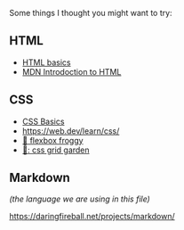 Some things I thought you might want to try:

## HTML 

- [HTML basics](https://developer.mozilla.org/en-US/docs/Learn/Getting_started_with_the_web/HTML_basics)
- [MDN Introdoction to HTML](https://developer.mozilla.org/en-US/docs/Learn/HTML/Introduction_to_HTML)


## CSS

- [CSS Basics](https://developer.mozilla.org/en-US/docs/Learn/Getting_started_with_the_web/CSS_basics)
- https://web.dev/learn/css/
- [:frog: flexbox froggy](https://flexboxfroggy.com/)
- [🌻: css grid garden](https://cssgridgarden.com/)

## Markdown

_(the language we are using in this file)_

https://daringfireball.net/projects/markdown/
